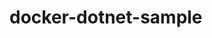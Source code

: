 # docker-dotnet-sample
<style>
    .nav-section {
        margin-bottom: 20px; 
    }

    .nav-link p {
        font-size:0.9rem;
        margin: 0; 
        padding: 5px 0 5px 0; 
        font-weight:bold;
    }

    .nav-link.active p {
        color: #0d6efd; 
    }

    .nav-link:hover p {
        color: #0d6efd;
    }

    .e-treeview .e-list-item {
        font-size: 0.9rem;
        margin: 0;
        padding: 5px 0 5px 0;
        font-weight: 500; 
        color: black; 
        cursor: pointer;
    }

    .e-treeview .e-list-item .e-fullrow {
        background-color: white !important;
        border: none !important;
        color: black !important;
    }

    .e-treeview .e-list-item:hover .e-fullrow {
        background-color: #e0e0e0 !important;
        border: none !important;
        color: black !important;
    }

    .e-treeview .e-list-item:hover .e-anchor-wrap {
        color: #0d6efd;
    }

    .e-treeview .e-list-item.e-active .e-fullrow {
        background-color: #0d6efd !important;
        color: white !important;
    }

    .e-treeview .e-list-item.e-active .e-anchor-wrap {
        color: white !important;
        font-weight: bold;
    }

    .e-treeview .e-list-item.e-active > .e-text-content .e-list-text {
        color: white !important;
    }

    .e-treeview .e-list-item.e-active > .e-text-content .e-icon-collapsible, 
    .e-treeview .e-list-item.e-active > .e-text-content .e-icon-expandable {
        color: white !important;
    }
</style>
